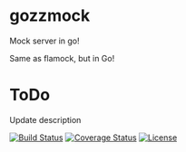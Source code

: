 # gozzmock
Mock server in go!

Same as flamock, but in Go!

# ToDo
Update description


[![Build Status](https://travis-ci.org/Travix-International/gozzmock.svg?branch=master)](https://travis-ci.org/Travix-International/gozzmock)
[![Coverage Status](https://travis-ci.org/Travix-International/gozzmock/badge.svg?branch=master)](https://travis-ci.org/Travix-International/gozzmock?branch=master)
[![License](https://img.shields.io/github/license/Travix-International/gozzmock.svg)](https://github.com/Travix-International/gozzmock/blob/master/LICENSE)